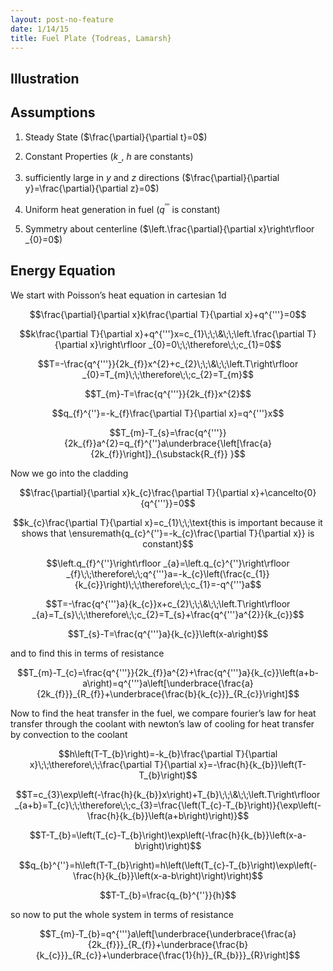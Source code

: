 ```yaml
---
layout: post-no-feature
date: 1/14/15
title: Fuel Plate {Todreas, Lamarsh}
---
```



Illustration
------------

Assumptions
-----------

1.  Steady State ($\frac{\partial}{\partial t}=0$)

2.  Constant Properties ($k_{\_}$, $h$ are constants)

3.  sufficiently large in $y$ and $z$ directions
    ($\frac{\partial}{\partial y}=\frac{\partial}{\partial z}=0$)

4.  Uniform heat generation in fuel ($q^{'''}$ is constant)

5.  Symmetry about centerline
    ($\left.\frac{\partial}{\partial x}\right\rfloor _{0}=0$)

Energy Equation
---------------

We start with Poisson’s heat equation in cartesian 1d

$$\frac{\partial}{\partial x}k\frac{\partial T}{\partial x}+q^{'''}=0$$

$$k\frac{\partial T}{\partial x}+q^{'''}x=c_{1}\;\;\&\;\;\left.\frac{\partial T}{\partial x}\right\rfloor _{0}=0\;\;\therefore\;\;c_{1}=0$$

$$T=-\frac{q^{'''}}{2k_{f}}x^{2}+c_{2}\;\;\&\;\;\left.T\right\rfloor _{0}=T_{m}\;\;\therefore\;\;c_{2}=T_{m}$$

$$T_{m}-T=\frac{q^{'''}}{2k_{f}}x^{2}$$

$$q_{f}^{''}=-k_{f}\frac{\partial T}{\partial x}=q^{'''}x$$

$$T_{m}-T_{s}=\frac{q^{'''}}{2k_{f}}a^{2}=q_{f}^{''}a\underbrace{\left[\frac{a}{2k_{f}}\right]}_{\substack{R_{f}}
}$$

Now we go into the cladding

$$\frac{\partial}{\partial x}k_{c}\frac{\partial T}{\partial x}+\cancelto{0}{q^{'''}}=0$$

$$k_{c}\frac{\partial T}{\partial x}=c_{1}\;\;\text{this is important because it shows that \ensuremath{q_{c}^{''}=-k_{c}\frac{\partial T}{\partial x}} is constant}$$

$$\left.q_{f}^{''}\right\rfloor _{a}=\left.q_{c}^{''}\right\rfloor _{f}\;\;\therefore\;\;q^{'''}a=-k_{c}\left(\frac{c_{1}}{k_{c}}\right)\;\;\therefore\;\;c_{1}=-q^{'''}a$$

$$T=-\frac{q^{'''}a}{k_{c}}x+c_{2}\;\;\&\;\;\left.T\right\rfloor _{a}=T_{s}\;\;\therefore\;\;c_{2}=T_{s}+\frac{q^{'''}a^{2}}{k_{c}}$$

$$T_{s}-T=\frac{q^{'''}a}{k_{c}}\left(x-a\right)$$

and to find this in terms of resistance

$$T_{m}-T_{c}=\frac{q^{'''}}{2k_{f}}a^{2}+\frac{q^{'''}a}{k_{c}}\left(a+b-a\right)=q^{'''}a\left[\underbrace{\frac{a}{2k_{f}}}_{R_{f}}+\underbrace{\frac{b}{k_{c}}}_{R_{c}}\right]$$

Now to find the heat transfer in the fuel, we compare fourier’s law for
heat transfer through the coolant with newton’s law of cooling for heat
transfer by convection to the coolant

$$h\left(T-T_{b}\right)=-k_{b}\frac{\partial T}{\partial x}\;\;\therefore\;\;\frac{\partial T}{\partial x}=-\frac{h}{k_{b}}\left(T-T_{b}\right)$$

$$T=c_{3}\exp\left(-\frac{h}{k_{b}}x\right)+T_{b}\;\;\&\;\;\left.T\right\rfloor _{a+b}=T_{c}\;\;\therefore\;\;c_{3}=\frac{\left(T_{c}-T_{b}\right)}{\exp\left(-\frac{h}{k_{b}}\left(a+b\right)\right)}$$

$$T-T_{b}=\left(T_{c}-T_{b}\right)\exp\left(-\frac{h}{k_{b}}\left(x-a-b\right)\right)$$

$$q_{b}^{''}=h\left(T-T_{b}\right)=h\left(\left(T_{c}-T_{b}\right)\exp\left(-\frac{h}{k_{b}}\left(x-a-b\right)\right)\right)$$

$$T-T_{b}=\frac{q_{b}^{''}}{h}$$

so now to put the whole system in terms of resistance

$$T_{m}-T_{b}=q^{'''}a\left[\underbrace{\underbrace{\frac{a}{2k_{f}}}_{R_{f}}+\underbrace{\frac{b}{k_{c}}}_{R_{c}}+\underbrace{\frac{1}{h}}_{R_{b}}}_{R}\right]$$
